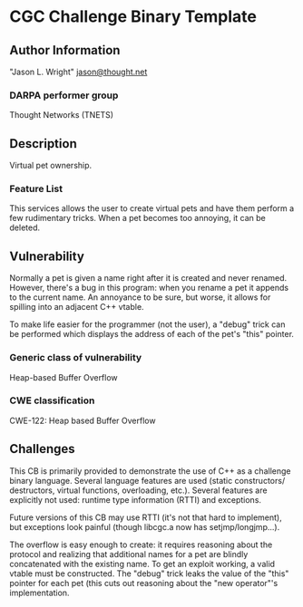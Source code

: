# CGC Challenge Binary Template

## Author Information

"Jason L. Wright" <jason@thought.net>

### DARPA performer group

Thought Networks (TNETS)

## Description
Virtual pet ownership.

### Feature List

This services allows the user to create virtual pets and have them
perform a few rudimentary tricks.  When a pet becomes too annoying,
it can be deleted.

## Vulnerability

Normally a pet is given a name right after it is created and never
renamed. However, there's a bug in this program: when you rename a pet
it appends to the current name.  An annoyance to be sure, but worse, it
allows for spilling into an adjacent C++ vtable.

To make life easier for the programmer (not the user), a "debug" trick
can be performed which displays the address of each of the pet's "this"
pointer.

### Generic class of vulnerability

Heap-based Buffer Overflow

### CWE classification

CWE-122: Heap based Buffer Overflow

## Challenges

This CB is primarily provided to demonstrate the use of C++ as a challenge
binary language.  Several language features are used (static constructors/
destructors, virtual functions, overloading, etc.). Several features are
explicitly not used: runtime type information (RTTI) and exceptions.

Future versions of this CB may use RTTI (it's not that hard to implement),
but exceptions look painful (though libcgc.a now has setjmp/longjmp...).

The overflow is easy enough to create: it requires reasoning about the
protocol and realizing that additional names for a pet are blindly
concatenated with the existing name.  To get an exploit working, a valid
vtable must be constructed.  The "debug" trick leaks the value of the
"this" pointer for each pet (this cuts out reasoning about the
"new operator"'s implementation.
